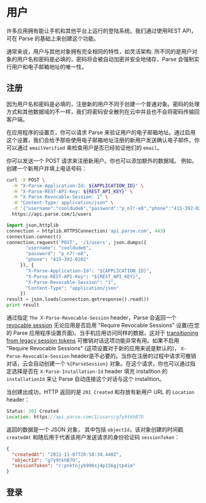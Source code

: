 # 用户

许多应用拥有能让手机和其他平台上运行的登陆系统。我们通过使用REST API，可在 Parse 的基础上来创建这个功能。

通常来说，用户与其他对象拥有完全相同的特性，如灵活架构. 所不同的是用户对象的用户名和密码是必填的，密码将会被自动加密并安全地储存，Parse 会强制实行用户和电子邮箱地址的唯一性。


## 注册

因为用户名和密码是必填的，注册新的用户不同于创建一个普通对象。密码的处理方式和其他数据域的不一样，我们将密码安全散列在云中并且也不会将密码传输回客户端。

在应用程序的设置页，你可以请求 Parse 来验证用户的电子邮箱地址。通过启用这个设置，我们会给予那些使用电子邮箱地址注册的新用户发送确认电子邮件。你可以通过 `emailVerified` 来检查用户是否已经验证他们的 `email`。

你可以发送一个 POST 请求来注册新用户。你也可以添加额外的数据域。 例如，创建一个新用户并填上电话号码：

```bash
curl -X POST \
  -H "X-Parse-Application-Id: ${APPLICATION_ID}" \
  -H "X-Parse-REST-API-Key: ${REST_API_KEY}" \
  -H "X-Parse-Revocable-Session: 1" \
  -H "Content-Type: application/json" \
  -d '{"username":"cooldude6","password":"p_n7!-e8","phone":"415-392-0202"}' \
  https://api.parse.com/1/users
```
```python
import json,httplib
connection = httplib.HTTPSConnection('api.parse.com', 443)
connection.connect()
connection.request('POST', '/1/users', json.dumps({
       "username": "cooldude6",
       "password": "p_n7!-e8",
       "phone": "415-392-0202"
     }), {
       "X-Parse-Application-Id": "${APPLICATION_ID}",
       "X-Parse-REST-API-Key": "${REST_API_KEY}",
       "X-Parse-Revocable-Session": "1",
       "Content-Type": "application/json"
     })
result = json.loads(connection.getresponse().read())
print result
```

通过指定 `The X-Parse-Revocable-Session` header，Parse 会返回一个 [revocable session](#sessions) 无论应用是否启用 "Require Revocable Sessions" 设置(在您的 Parse 应用程序设置页面)。当手机应用访问同样的数据，这对于 [transitioning from legacy session tokens](https://www.parse.com/tutorials/session-migration-tutorial) 可撤销对话这项功能非常有用。如果不启用 "Require Revocable Sessions" (这项设置对于新的应用来说是默认的)， `X-Parse-Revocable-Session` header是不必要的。当你在注册的过程中请求可撤销对话，云会自动创建一个 `%{ParseSession}` 对象。在这个请求，你也可以通过指定选择是否在 `X-Parse-Installation-Id` header 填充 installtion 的 `installationId` 来让 Parse 自动连接这个对话与这个 installtion。

当创建出成功，HTTP 返回的是 `201 Created` 和存放有新用户 URL 的 `Location` header：

```js
Status: 201 Created
Location: https://api.parse.com/1/users/g7y9tkhB7O
```

返回的数据是一个 JSON 对象， 其中包括 `objectId`，该对象创建的时间戳 `createdAt` 和随后用于代表该用户发送请求的身份验证码 `sessionToken`：

```json
{
  "createdAt": "2011-11-07T20:58:34.448Z",
  "objectId": "g7y9tkhB7O",
  "sessionToken": "r:pnktnjyb996sj4p156gjtp4im"
}
```

## 登录
